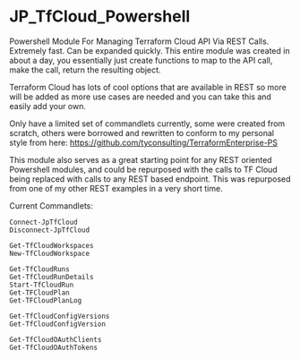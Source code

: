 # JP_TfCloud_Powershell
Powershell Module For Managing Terraform Cloud API Via REST Calls.   Extremely fast.   Can be expanded quickly.   This entire module was created in about a day, you essentially just create functions to map to the API call, make the call, return the resulting object.

Terraform Cloud has lots of cool options that are available in REST so more will be added as more use cases are needed and you can take this and easily add your own.

Only have a limited set of commandlets currently, some were created from scratch, others were borrowed and rewritten to conform to my personal style from here: https://github.com/tyconsulting/TerraformEnterprise-PS

This module also serves as a great starting point for any REST oriented Powershell modules, and could be repurposed with the calls to TF Cloud being replaced with calls to any REST based endpoint.   This was repurposed from one of my other REST examples in a very short time.

Current Commandlets:

```
Connect-JpTfCloud
Disconnect-JpTfCloud
```

```
Get-TfCloudWorkspaces
New-TfCloudWorkspace
```

```
Get-TfCloudRuns
Get-TfCloudRunDetails
Start-TfCloudRun
Get-TFCloudPlan
Get-TFCloudPlanLog
```

```
Get-TfCloudConfigVersions
Get-TfCloudConfigVersion
```

```
Get-TfCloudOAuthClients
Get-TfCloudOAuthTokens
```